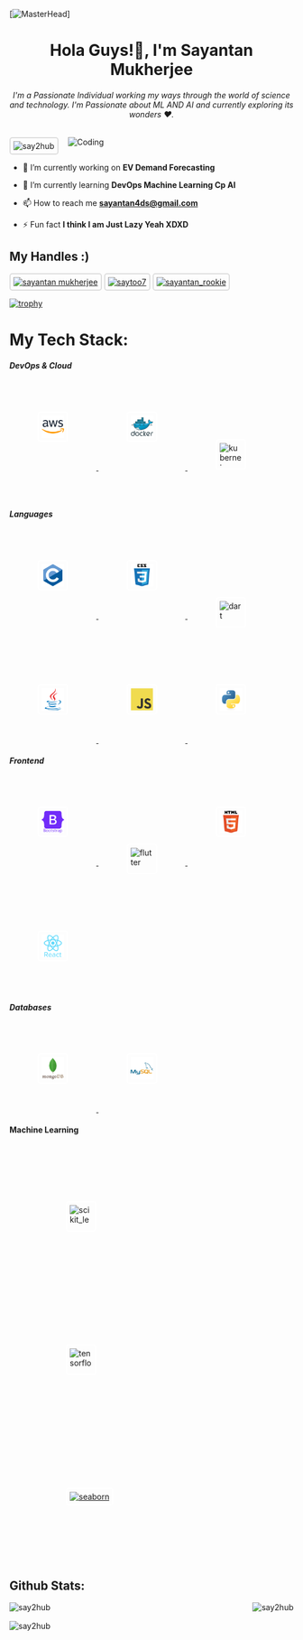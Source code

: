 [![MasterHead](https://user-images.githubusercontent.com/10498744/210012254-234538ff-d198-48aa-8964-37e6fd45d227.gif)]
<h1 align="center">Hola Guys!👋, I'm Sayantan Mukherjee</h1>
<h6 align="center">I'm a Passionate Individual working my ways through the world of science and technology. I'm Passionate about ML AND AI and currently exploring its wonders ❤️.</h6>
<img align="right" alt="Coding" width="400" src="https://cdn.dribbble.com/users/1162077/screenshots/3848914/programmer.gif" />

<p align="left">
  <img src="https://komarev.com/ghpvc/?username=say2hub&label=Profile%20views&color=0e75b6&style=flat" alt="say2hub" style="border: 2px solid #ddd; border-radius: 5px; padding: 5px;" />
</p>

- 🔭 I’m currently working on **EV Demand Forecasting**

- 🌱 I’m currently learning **DevOps Machine Learning Cp AI**

- 📫 How to reach me **sayantan4ds@gmail.com**

- ⚡ Fun fact **I think I am Just Lazy Yeah XDXD**

<h2 align="left">My Handles :)</h2>
<p align="left">
  <a href="https://linkedin.com/in/sayantan-mukherjee" target="_blank"><img align="center" src="https://raw.githubusercontent.com/rahuldkjain/github-profile-readme-generator/master/src/images/icons/Social/linked-in-alt.svg" alt="sayantan mukherjee" height="30" width="40" style="border: 2px solid #ddd; border-radius: 5px; padding: 5px;" /></a>
  <a href="https://kaggle.com/saytoo7" target="_blank"><img align="center" src="https://raw.githubusercontent.com/rahuldkjain/github-profile-readme-generator/master/src/images/icons/Social/kaggle.svg" alt="saytoo7" height="30" width="40" style="border: 2px solid #ddd; border-radius: 5px; padding: 5px;" /></a>
  <a href="https://www.leetcode.com/sayantan_rookie" target="_blank"><img align="center" src="https://raw.githubusercontent.com/rahuldkjain/github-profile-readme-generator/master/src/images/icons/Social/leet-code.svg" alt="sayantan_rookie" height="30" width="40" style="border: 2px solid #ddd; border-radius: 5px; padding: 5px;" /></a>
</p>


[![trophy](https://github-profile-trophy.vercel.app/?username=ryo-ma&theme=onedark)](https://github.com/ryo-ma/github-profile-trophy)

<h1 align="left">My Tech Stack:</h1>
<p align="center">
  <h5 align="left">DevOps & Cloud</h5>
  <a href="https://aws.amazon.com" target="_blank" rel="noreferrer">
    <img src="https://raw.githubusercontent.com/devicons/devicon/master/icons/amazonwebservices/amazonwebservices-original-wordmark.svg" alt="aws" width="40" height="40" style="border: 2px solid white; border-radius: 5px; padding: 5px; margin: 50px; display: inline-block;" />
  </a>
  <a href="https://www.docker.com/" target="_blank" rel="noreferrer">
    <img src="https://raw.githubusercontent.com/devicons/devicon/master/icons/docker/docker-original-wordmark.svg" alt="docker" width="40" height="40" style="border: 2px solid white; border-radius: 5px; padding: 5px; margin: 50px; display: inline-block;" />
  </a>
  <a href="https://kubernetes.io" target="_blank" rel="noreferrer">
    <img src="https://www.vectorlogo.zone/logos/kubernetes/kubernetes-icon.svg" alt="kubernetes" width="40" height="40" style="border: 2px solid white; border-radius: 5px; padding: 5px; margin: 50px; display: inline-block;" />
  </a>

  <h5 align="left">Languages</h5>
  <a href="https://www.cprogramming.com/" target="_blank" rel="noreferrer">
    <img src="https://raw.githubusercontent.com/devicons/devicon/master/icons/c/c-original.svg" alt="c" width="40" height="40" style="border: 2px solid white; border-radius: 5px; padding: 5px; margin: 50px; display: inline-block;" />
  </a>
  <a href="https://www.w3schools.com/css/" target="_blank" rel="noreferrer">
    <img src="https://raw.githubusercontent.com/devicons/devicon/master/icons/css3/css3-original-wordmark.svg" alt="css3" width="40" height="40" style="border: 2px solid white; border-radius: 5px; padding: 5px; margin: 50px; display: inline-block;" />
  </a>
  <a href="https://dart.dev" target="_blank" rel="noreferrer">
    <img src="https://www.vectorlogo.zone/logos/dartlang/dartlang-icon.svg" alt="dart" width="40" height="40" style="border: 2px solid white; border-radius: 5px; padding: 5px; margin: 50px; display: inline-block;" />
  </a>
  <a href="https://www.java.com" target="_blank" rel="noreferrer">
    <img src="https://raw.githubusercontent.com/devicons/devicon/master/icons/java/java-original.svg" alt="java" width="40" height="40" style="border: 2px solid white; border-radius: 5px; padding: 5px; margin: 50px; display: inline-block;" />
  </a>
  <a href="https://developer.mozilla.org/en-US/docs/Web/JavaScript" target="_blank" rel="noreferrer">
    <img src="https://raw.githubusercontent.com/devicons/devicon/master/icons/javascript/javascript-original.svg" alt="javascript" width="40" height="40" style="border: 2px solid white; border-radius: 5px; padding: 5px; margin: 50px; display: inline-block;" />
  </a>
  <a href="https://www.python.org" target="_blank" rel="noreferrer">
    <img src="https://raw.githubusercontent.com/devicons/devicon/master/icons/python/python-original.svg" alt="python" width="40" height="40" style="border: 2px solid white; border-radius: 5px; padding: 5px; margin: 50px; display: inline-block;" />
  </a>

  <h5 align="left">Frontend</h5>
  <a href="https://getbootstrap.com" target="_blank" rel="noreferrer">
    <img src="https://raw.githubusercontent.com/devicons/devicon/master/icons/bootstrap/bootstrap-plain-wordmark.svg" alt="bootstrap" width="40" height="40" style="border: 2px solid white; border-radius: 5px; padding: 5px; margin: 50px; display: inline-block;" />
  </a>
  <a href="https://flutter.dev" target="_blank" rel="noreferrer">
    <img src="https://www.vectorlogo.zone/logos/flutterio/flutterio-icon.svg" alt="flutter" width="40" height="40" style="border: 2px solid white; border-radius: 5px; padding: 5px; margin: 50px; display: inline-block;" />
  </a>
  <a href="https://www.w3.org/html/" target="_blank" rel="noreferrer">
    <img src="https://raw.githubusercontent.com/devicons/devicon/master/icons/html5/html5-original-wordmark.svg" alt="html5" width="40" height="40" style="border: 2px solid white; border-radius: 5px; padding: 5px; margin: 50px; display: inline-block;" />
  </a>
  <a href="https://reactjs.org/" target="_blank" rel="noreferrer">
    <img src="https://raw.githubusercontent.com/devicons/devicon/master/icons/react/react-original-wordmark.svg" alt="react" width="40" height="40" style="border: 2px solid white; border-radius: 5px; padding: 5px; margin: 50px; display: inline-block;" />
  </a>

  <h5 align="left">Databases</h5>
  <a href="https://www.mongodb.com/" target="_blank" rel="noreferrer">
    <img src="https://raw.githubusercontent.com/devicons/devicon/master/icons/mongodb/mongodb-original-wordmark.svg" alt="mongodb" width="40" height="40" style="border: 2px solid white; border-radius: 5px; padding: 5px; margin: 50px; display: inline-block;" />
  </a>
  <a href="https://www.mysql.com/" target="_blank" rel="noreferrer">
    <img src="https://raw.githubusercontent.com/devicons/devicon/master/icons/mysql/mysql-original-wordmark.svg" alt="mysql" width="40" height="40" style="border: 2px solid white; border-radius: 5px; padding: 5px; margin: 50px; display: inline-block;" />
  </a>

  <h4 align="left">Machine Learning</h4>
  <a href="https://scikit-learn.org/" target="_blank" rel="noreferrer">
    <img src="https://upload.wikimedia.org/wikipedia/commons/0/05/Scikit_learn_logo_small.svg" alt="scikit_learn" width="40" height="40" style="border: 2px solid white; border-radius: 5px; padding: 5px; margin: 100px; display: inline-block;" />
  </a>
  <a href="https://www.tensorflow.org" target="_blank" rel="noreferrer">
    <img src="https://www.vectorlogo.zone/logos/tensorflow/tensorflow-icon.svg" alt="tensorflow" width="40" height="40" style="border: 2px solid white; border-radius: 5px; padding: 5px; margin: 100px; display: inline-block;" />
  </a>
  <a href="https://seaborn.pydata.org/" target="_blank" rel="noreferrer">
    <img src="https://seaborn.pydata.org/_images/logo-mark-lightbg.svg" alt="seaborn" width="40" height="40" style="border: 2px solid white; border-radius: 5px; padding: 5px; margin: 100px;" />
  </a>
</p>

<h2 align="left">Github Stats:</h2>
<p>
  <img align="left" src="https://github-readme-stats.vercel.app/api/top-langs?username=say2hub&show_icons=true&locale=en&layout=compact" alt="say2hub" />
</p>

<p>&nbsp;<img align="right" src="https://github-readme-stats.vercel.app/api?username=say2hub&show_icons=true&locale=en" alt="say2hub" /></p>

<p><img align="center" src="https://github-readme-streak-stats.herokuapp.com/?user=say2hub&" alt="say2hub" /></p>


